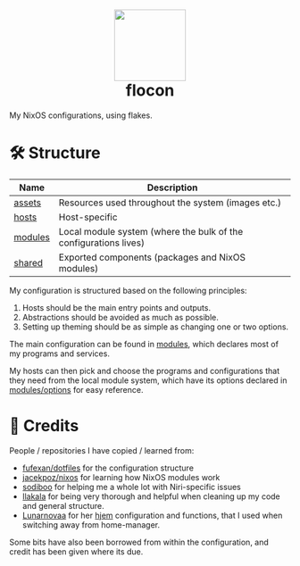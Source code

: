 <h1 id="header" align="center">
  <img src="assets/nix-snowflake-colors.svg" width="128px" height="128px" />
  <br>
  flocon
</h1>

My NixOS configurations, using flakes.

# 🛠️ Structure

| Name                | Description                                                      |
| ------------------- | ---------------------------------------------------------------- |
| [assets](assets/)   | Resources used throughout the system (images etc.)               |
| [hosts](hosts/)     | Host-specific                                                    |
| [modules](modules/) | Local module system (where the bulk of the configurations lives) |
| [shared](shared/)   | Exported components (packages and NixOS modules)                 |

My configuration is structured based on the following principles:

1. Hosts should be the main entry points and outputs.
2. Abstractions should be avoided as much as possible.
3. Setting up theming should be as simple as changing one or two options.

The main configuration can be found in [modules](modules/), which declares most of my programs and services.

My hosts can then pick and choose the programs and configurations that they need from the local module system, which have its options declared in [modules/options](modules/options/) for easy reference.

# 👥 Credits

People / repositories I have copied / learned from:

- [fufexan/dotfiles](https://github.com/fufexan/dotfiles) for the configuration structure
- [jacekpoz/nixos](https://git.jacekpoz.pl/poz/niksos) for learning how NixOS modules work
- [sodiboo](https://github.com/sodiboo) for helping me a whole lot with Niri-specific issues
- [llakala](https://github.com/llakala) for being very thorough and helpful when cleaning up my code and general structure.
- [Lunarnovaa](https://github.com/Lunarnovaa) for her [hjem](https://github.com/feel-co/hjem) configuration and functions, that I used when switching away from home-manager.

Some bits have also been borrowed from within the configuration, and credit has been given where its due.
